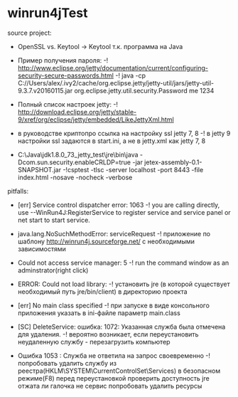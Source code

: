# winrun4jTest

source project:

- OpenSSL vs. Keytool -> Keytool т.к. программа на Java

- Пример получения пароля:
 -! http://www.eclipse.org/jetty/documentation/current/configuring-security-secure-passwords.html
 -! java -cp C://Users/alex/.ivy2/cache/org.eclipse.jetty/jetty-util/jars/jetty-util-9.3.7.v20160115.jar org.eclipse.jetty.util.security.Password me 1234

- Полный список настроек jetty:
 -! http://download.eclipse.org/jetty/stable-9/xref/org/eclipse/jetty/embedded/LikeJettyXml.html

- в руководстве криптопро ссылка на настройку ssl jetty 7, 8
 -! в jetty 9 настройки ssl задаются в start.ini, а не в jetty.xml как jetty 7, 8

- C:\Java\jdk1.8.0_73_jetty_test\jre\bin\java -Dcom.sun.security.enableCRLDP=true -jar jetex-assembly-0.1-SNAPSHOT.jar
 -!csptest -tlsc -server localhost -port 8443 -file index.html -nosave -nocheck -verbose


pitfalls:

- [err] Service control dispatcher error: 1063
 -! you are calling directly,
    use --WinRun4J:RegisterService to register service and service panel or net start to start service.

- java.lang.NoSuchMethodError: serviceRequest
 -! приложение по шаблону http://winrun4j.sourceforge.net/ с необходимыми зависимостями

- Could not access service manager: 5
 -! run the command window as an adminstrator(right click)

- ERROR: Could not load library: 
 -! установить jre (в которой существует необходимый путь jre/bin/client) в директорию проекта

- [err] No main class specified
 -! при запуске в виде консольного приложения указать в ini-файле параметр main.class

- [SC] DeleteService: ошибка: 1072: Указанная служба была отмечена для удаления.
 -! вероятно возникает, если переустановить неудаленную службу - перезагрузить компьютер

- Ошибка 1053 : Служба не ответила на запрос своевременно
 -! попробовать удалить службу из реестра(HKLM\SYSTEM\CurrentControlSet\Services) в безопасном режиме(F8) перед переустановкой
    проверить доступность jre
    отжата ли галочка не сервис
	попробовать удалить ресурсы

